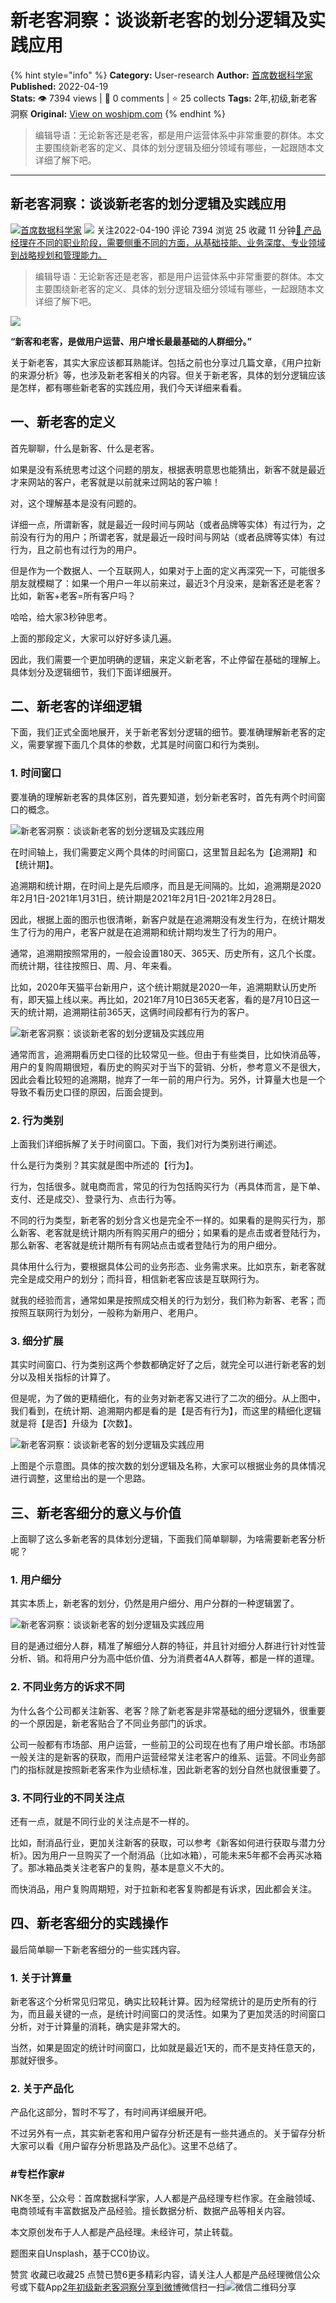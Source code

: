 # 新老客洞察：谈谈新老客的划分逻辑及实践应用
{% hint style="info" %}
**Category:** User-research
**Author:** [首席数据科学家](https://www.woshipm.com/u/188996)
**Published:** 2022-04-19  
**Stats:** 👁️ 7394 views | 💬 0 comments | ⭐ 25 collects
**Tags:** 2年,初级,新老客洞察
**Original:** [View on woshipm.com](https://www.woshipm.com/user-research/5402044.html)
{% endhint %}
> 编辑导语：无论新客还是老客，都是用户运营体系中非常重要的群体。本文主要围绕新老客的定义、具体的划分逻辑及细分领域有哪些，一起跟随本文详细了解下吧。

---

## 新老客洞察：谈谈新老客的划分逻辑及实践应用

[![](https://static.woshipm.com/APP_U_202107_20210717103519_3911.jpeg?imageView2/1/w/72/h/72/q/100)](https://www.woshipm.com/u/188996)[首席数据科学家](https://www.woshipm.com/u/188996) ![](https://static.woshipm.com/tag/1121_1@2x.png) 关注2022-04-190 评论 7394 浏览 25 收藏 11 分钟[🔗 产品经理在不同的职业阶段，需要侧重不同的方面，从基础技能、业务深度、专业领域到战略规划和管理能力。](https://ke.qidianla.com/courses/90pm)

> 编辑导语：无论新客还是老客，都是用户运营体系中非常重要的群体。本文主要围绕新老客的定义、具体的划分逻辑及细分领域有哪些，一起跟随本文详细了解下吧。

![](https://image.yunyingpai.com/wp/2022/04/6PoiOrqdMZreCJf2n412.png)

**“**新客和老客，是做用户运营、用户增长最最基础的人群细分。**”**

关于新老客，其实大家应该都耳熟能详。包括之前也分享过几篇文章，《用户拉新的来源分析》等，也涉及新老客相关的内容。但关于新老客，具体的划分逻辑应该是怎样，都有哪些新老客的实践应用，我们今天详细来看看。

## 一、新老客的定义

首先聊聊，什么是新客、什么是老客。

如果是没有系统思考过这个问题的朋友，根据表明意思也能猜出，新客不就是最近才来网站的客户，老客就是以前就来过网站的客户嘛！

对，这个理解基本是没有问题的。

详细一点，所谓新客，就是最近一段时间与网站（或者品牌等实体）有过行为，之前没有行为的用户；所谓老客，就是最近一段时间与网站（或者品牌等实体）有过行为，且之前也有过行为的用户。

但是作为一个数据人、一个互联网人，如果对于上面的定义再深究一下，可能很多朋友就模糊了：如果一个用户一年以前来过，最近3个月没来，是新客还是老客？比如，新客+老客=所有客户吗？

哈哈，给大家3秒钟思考。

上面的那段定义，大家可以好好多读几遍。

因此，我们需要一个更加明确的逻辑，来定义新老客，不止停留在基础的理解上。具体划分及逻辑细节，我们下面详细展开。

## 二、新老客的详细逻辑

下面，我们正式全面地展开，关于新老客划分逻辑的细节。要准确理解新老客的定义，需要掌握下面几个具体的参数，尤其是时间窗口和行为类别。

### 1\. 时间窗口

要准确的理解新老客的具体区别，首先要知道，划分新老客时，首先有两个时间窗口的概念。

![新老客洞察：谈谈新老客的划分逻辑及实践应用](https://image.yunyingpai.com/wp/2022/04/UAO0aJHjuOhRkLzoX9rx.jpeg)

在时间轴上，我们需要定义两个具体的时间窗口，这里暂且起名为【追溯期】和【统计期】。

追溯期和统计期，在时间上是先后顺序，而且是无间隔的。比如，追溯期是2020年2月1日-2021年1月31日，统计期是2021年2月1日-2021年2月28日。

因此，根据上面的图示也很清晰，新客户就是在追溯期没有发生行为，在统计期发生了行为的用户，老客户就是在追溯期和统计期均发生了行为的用户。

通常，追溯期按照常用的，一般会设置180天、365天、历史所有，这几个长度。而统计期，往往按照日、周、月、年来看。

比如，2020年天猫平台新用户，这个统计期就是2020一年，追溯期默认历史所有，即天猫上线以来。再比如，2021年7月10日365天老客，看的是7月10日这一天的统计期，追溯期往前365天，这俩时间段都有行为的客户。

![新老客洞察：谈谈新老客的划分逻辑及实践应用](https://image.yunyingpai.com/wp/2022/04/W5uuckyQ0kWimQgcjZBw.png)

通常而言，追溯期看历史口径的比较常见一些。但由于有些类目，比如快消品等，用户的复购周期很短，看历史的购买对于当下的营销、分析，参考意义不是很大，因此会看比较短的追溯期，抛弃了一年一前的用户行为。另外，计算量大也是一个导致不看历史口径的原因，后面会提到。

### 2\. 行为类别

上面我们详细拆解了关于时间窗口。下面，我们对行为类别进行阐述。

什么是行为类别？其实就是图中所述的【行为】。

行为，包括很多。就电商而言，常见的行为包括购买行为（再具体而言，是下单、支付、还是成交）、登录行为、点击行为等。

不同的行为类型，新老客的划分含义也是完全不一样的。如果看的是购买行为，那么新客、老客就是统计期内所有购买用户的细分；如果看的是点击或者登陆行为，那么新客、老客就是统计期所有有网站点击或者登陆行为的用户细分。

具体用什么行为，要根据具体公司的业务形态、业务需求来。比如京东，新老客就完全是成交用户的划分；而抖音，相信新老客应该是互联网行为。

就我的经验而言，通常如果是按照成交相关的行为划分，我们称为新客、老客；而按照互联网行为划分，一般称为新用户、老用户。

### 3\. 细分扩展

其实时间窗口、行为类别这两个参数都确定好了之后，就完全可以进行新老客的划分以及相关指标的计算了。

但是呢，为了做的更精细化，有的业务对新老客又进行了二次的细分。从上图中，我们看到，在统计期、追溯期内都是看的是【是否有行为】，而这里的精细化逻辑就是将【是否】升级为【次数】。

![新老客洞察：谈谈新老客的划分逻辑及实践应用](https://image.yunyingpai.com/wp/2022/04/tKg3QYwg3oEsbdBmTmIK.png)

上图是个示意图。具体的按次数的划分逻辑及名称，大家可以根据业务的具体情况进行调整，这里给出的是一个思路。

## 三、新老客细分的意义与价值

上面聊了这么多新老客的具体划分逻辑，下面我们简单聊聊，为啥需要新老客分析呢？

### 1\. 用户细分

其实本质上，新老客的划分，仍然是用户细分、用户分群的一种逻辑罢了。

![新老客洞察：谈谈新老客的划分逻辑及实践应用](https://image.yunyingpai.com/wp/2022/04/RnclVLy70UDt5R9nTXxu.jpeg)

目的是通过细分人群，精准了解细分人群的特征，并且针对细分人群进行针对性营分析、销。和将用户分为高中低价值、分为消费者4A人群等，都是一样的道理。

### 2\. 不同业务方的诉求不同

为什么各个公司都关注新客、老客？除了新老客是非常基础的细分逻辑外，很重要的一个原因是，新老客贴合了不同业务部门的诉求。

公司一般都有市场部、用户运营，一些前卫的公司现在也有了用户增长部。市场部一般关注的是新客的获取，而用户运营经常关注老客户的维系、运营。不同业务部门的指标就是按照新老客来作为业绩标准，因此新老客的划分自然也就很重要了。

### 3\. 不同行业的不同关注点

还有一点，就是不同行业的关注点是不一样的。

比如，耐消品行业，更加关注新客的获取，可以参考《新客如何进行获取与潜力分析》。因为用户一旦购买了一个耐消品（比如冰箱），可能未来5年都不会再买冰箱了。那冰箱品类关注老客户的复购，基本是意义不大的。

而快消品，用户复购周期短，对于拉新和老客复购都是有诉求，因此都会关注。

## 四、新老客细分的实践操作

最后简单聊一下新老客细分的一些实践内容。

### 1\. 关于计算量

新老客这个分析常见归常见，确实比较耗计算。因为经常统计的是历史所有的行为，而且最关键的一点，是统计时间窗口的灵活性。如果为了更加灵活的时间窗口分析，对于计算量的消耗，确实是非常大的。

当然，如果是固定的统计时间窗口，比如就是最近1天的，而不是支持任意天的，那就好很多。

### 2\. 关于产品化

产品化这部分，暂时不写了，有时间再详细展开吧。

不过另外有一点，其实新老客和用户留存分析还是有一些共通点的。关于留存分析大家可以看《用户留存分析思路及产品化》。这里不总结了。

### #专栏作家#

NK冬至，公众号：首席数据科学家，人人都是产品经理专栏作家。在金融领域、电商领域有丰富数据及产品经验。擅长数据分析、数据产品等相关内容。

本文原创发布于人人都是产品经理。未经许可，禁止转载。

题图来自Unsplash，基于CC0协议。

赞赏 收藏已收藏25 点赞已赞6更多精彩内容，请关注人人都是产品经理微信公众号或下载App[2年](https://www.woshipm.com/tag/2%e5%b9%b4)[初级](https://www.woshipm.com/tag/%e5%88%9d%e7%ba%a7)[新老客洞察](https://www.woshipm.com/tag/%e6%96%b0%e8%80%81%e5%ae%a2%e6%b4%9e%e5%af%9f)[分享到微博](https://service.weibo.com/share/share.php?appkey=2775287854&title=新老客洞察：谈谈新老客的划分逻辑及实践应用&url=https://www.woshipm.com/user-research/5402044.html&pic=https://image.yunyingpai.com/wp/2022/04/6PoiOrqdMZreCJf2n412.png)微信扫一扫![微信二维码](https://api.pwmqr.com/qrcode/create/?url=https://www.woshipm.com/user-research/5402044.html)分享